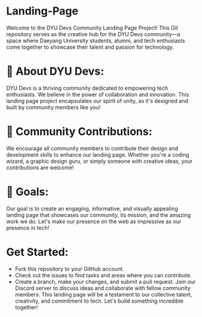 # Landing-Page
Welcome to the DYU Devs Community Landing Page Project!  This Git repository serves as the creative hub for the DYU Devs community—a space where Daeyang University students, alumni, and tech enthusiasts come together to showcase their talent and passion for technology.

# 🚀 About DYU Devs:
DYU Devs is a thriving community dedicated to empowering tech enthusiasts. We believe in the power of collaboration and innovation. This landing page project encapsulates our spirit of unity, as it's designed and built by community members like you!

# 🙌 Community Contributions: 
We encourage all community members to contribute their design and development skills to enhance our landing page. Whether you're a coding wizard, a graphic design guru, or simply someone with creative ideas, your contributions are welcome!

# 🎯 Goals: 
Our goal is to create an engaging, informative, and visually appealing landing page that showcases our community, its mission, and the amazing work we do. Let's make our presence on the web as impressive as our presence in tech!

# Get Started:

* Fork this repository to your GitHub account.
* Check out the issues to find tasks and areas where you can contribute.
* Create a branch, make your changes, and submit a pull request.
Join our Discord server to discuss ideas and collaborate with fellow community members.
This landing page will be a testament to our collective talent, creativity, and commitment to tech. Let's build something incredible together!

